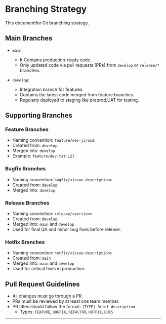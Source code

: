 # Branching Strategy

This documentfor Git branching strategy.

## Main Branches

- `main`:  
  - It Contains production-ready code.
  - Only updated code via pull requests (PRs) from `develop` or `release/*` branches.

- `develop`:  
  - Integration branch for features.
  - Contains the latest code merged from feature branches.
  - Regularly deployed to staging like preprod,UAT for testing.

## Supporting Branches

### Feature Branches
- Naming convention: `feature/dev-jiraid`
- Created from: `develop`
- Merged into: `develop`
- Example: `feature/dev-tst-123`

### Bugfix Branches
- Naming convention: `bugfix/<issue-description>`
- Created from: `develop`
- Merged into: `develop`

### Release Branches
- Naming convention: `release/<version>`
- Created from: `develop`
- Merged into: `main` and `develop`
- Used for final QA and minor bug fixes before release.

### Hotfix Branches
- Naming convention: `hotfix/<issue-description>`
- Created from: `main`
- Merged into: `main` and `develop`
- Used for critical fixes in production.

## Pull Request Guidelines

- All changes must go through a PR.
- PRs must be reviewed by at least one team member.
- PR titles should follow the format: `[TYPE] Brief description`
  - Types: `FEATURE`, `BUGFIX`, `REFACTOR`, `HOTFIX`, `DOCS`
---

